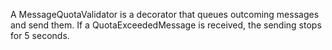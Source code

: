 A MessageQuotaValidator is a decorator that queues outcoming messages and send them. If a QuotaExceededMessage is received, the sending stops for 5 seconds.